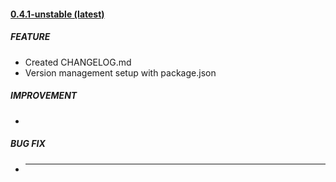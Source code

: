 #### [0.4.1-unstable (latest)](https://github.com/niaid/moleculer-netsparker-cloud)

##### FEATURE

- Created CHANGELOG.md
- Version management setup with package.json

##### IMPROVEMENT

-

##### BUG FIX

- ***

